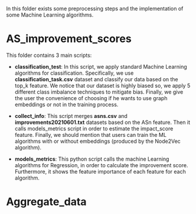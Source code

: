 In this folder exists some preprocessing steps and the implementation of some Machine Learning algorithms.

# AS_improvement_scores
This folder contains 3 main scripts:

- **classification_test**: In this script, we apply standard Machine Learning algorithms for classification. Specifically, we use **classification_task.csv** dataset and classify our data based on the top_k feature. We notice that our dataset is highly biased so, we apply 5 different class imbalance techniques to mitigate bias. Finally, we give the user the convenience of choosing if he wants to use graph embeddings or not in the training process.

- **collect_info**: This script merges **asns.csv** and **improvements20210601.txt** datasets based on the ASn feature. Then it calls models_metrics script in order to estimate the impact_score feature. Finally, we should mention that users can train the ML algorithms with or without embeddings (produced by the Node2Vec algorithm).


- **models_metrics**: This python script calls the machine Learning algorithms for Regression, in order to calculate the improvement score. Furthermore, it shows the feature importance of each feature for each algorithm. 


# Aggregate_data
